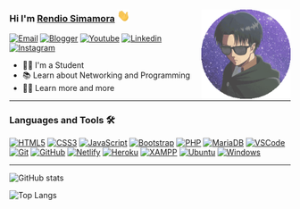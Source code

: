### Hi I'm [Rendio Simamora][website] <img src="wave.gif" width="23px"><img align="right" height="160px" width="auto" src="picture.gif" />
[![Email](https://img.shields.io/badge/Email-D14836?style=for-the-badge&logo=gmail&logoColor=white)][email]
[![Blogger](https://img.shields.io/badge/Blogger-FF5722?style=for-the-badge&logo=blogger&logoColor=white)][blog]
[![Youtube](https://img.shields.io/badge/YouTube-FF0000?style=for-the-badge&logo=youtube&logoColor=white)][youtube]
[![Linkedin](https://img.shields.io/badge/LinkedIn-0077B5?style=for-the-badge&logo=linkedin&logoColor=white)][linkedin]
[![Instagram](https://img.shields.io/badge/Instagram-E4405F?style=for-the-badge&logo=instagram&logoColor=white)][instagram]

- 👨‍💻 I'm a Student
- 📚 Learn about Networking and Programming
- 💪🏼 Learn more and more

---

### Languages and Tools 🛠 

[![HTML5](https://img.shields.io/badge/HTML5-E34F26?style=for-the-badge&logo=html5&logoColor=white)](#)
[![CSS3](https://img.shields.io/badge/CSS3-1572B6?style=for-the-badge&logo=css3&logoColor=white)](#)
[![JavaScript](https://img.shields.io/badge/JavaScript-323330?style=for-the-badge&logo=javascript&logoColor=F7DF1E)](https://www.javascript.com/)
[![Bootstrap](https://img.shields.io/badge/Bootstrap-563D7C?style=for-the-badge&logo=bootstrap&logoColor=white)](https://getbootstrap.com/)
[![PHP](https://img.shields.io/badge/PHP-777BB4?style=for-the-badge&logo=php&logoColor=white)](https://www.php.net/)
[![MariaDB](https://img.shields.io/badge/MariaDB-003545?style=for-the-badge&logo=mariadb&logoColor=white)](https://mariadb.org/)
[![VSCode](https://img.shields.io/badge/Visual_Studio-5C2D91?style=for-the-badge&logo=visual%20studio&logoColor=white)](https://code.visualstudio.com/)
[![Git](https://img.shields.io/badge/Git-F05032?style=for-the-badge&logo=git&logoColor=white)](https://git-scm.com/)
[![GitHub](https://img.shields.io/badge/GitHub-100000?style=for-the-badge&logo=github&logoColor=white)](https://github.com/)
[![Netlify](https://img.shields.io/badge/Netlify-00C7B7?style=for-the-badge&logo=netlify&logoColor=white)](https://www.netlify.com/)
[![Heroku](https://img.shields.io/badge/Heroku-430098?style=for-the-badge&logo=heroku&logoColor=white)](https://www.heroku.com/)
[![XAMPP](https://img.shields.io/badge/Xampp-F37623?style=for-the-badge&logo=xampp&logoColor=white)](https://www.apachefriends.org/)
[![Ubuntu](https://img.shields.io/badge/Ubuntu-E95420?style=for-the-badge&logo=ubuntu&logoColor=white)](https://ubuntu.com/)
[![Windows](https://img.shields.io/badge/Windows-0078D6?style=for-the-badge&logo=windows&logoColor=white)](https://www.microsoft.com/en-us/windows)


---


![GitHub stats](https://github-readme-stats.vercel.app/api?username=rndio&show_icons=true&theme=gotham)

![Top Langs](https://github-readme-stats.vercel.app/api/top-langs/?username=rndio&theme=gotham&layout=compact)

[blog]: https://s.id/rndblog
[twitter]: https://s.id/rndtw
[youtube]: https://s.id/rndyt
[instagram]: https://s.id/rndig
[email]: mailto:mail@rndio.my.id
[website]: https://me.rndio.my.id
[linkedin]: https://www.linkedin.com/in/rendio-simamora-b24908199/
